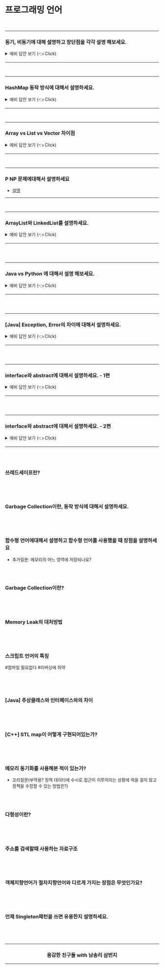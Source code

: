 # 프로그래밍 언어

<br />

----------------------------------------

### 동기, 비동기에 대해 설명하고 장단점을 각각 설명 해보세요.

<details>
   <summary> 예비 답안 보기 (👈 Click)</summary>

<br />

- 동기 : call하고 응답이 올 때까지 기다렸다가 다음 로직을 실행한다.
  - 장점 : 안전성이 보장된다. 순서가 보장된다.
  - 단점 : 느리다.
- 비동기 : call하고 응답이 오지 않아도 다음 로직을 실행한다.
  - 장점 : 빠르다
  - 단점 : 처리 하기가 까다롭다. 순서가 보장이 되지 않는다.

</details>

----------------------------------------

<br/>

----------------------------------------

### HashMap 동작 방식에 대해서 설명하세요.

<details>
   <summary> 예비 답안 보기 (👈 Click)</summary>

<br />

HashMap이란 객체를 Map에 넣는 것이다. 

`key-value쌍` 하나만 넣는 것이 가장 기본적이며, __배열의 한 요소를 `bucket` 이라고 한다.__ (자바에서는, 키와 값의 타입은  `클래스  ` 및 `인터페이스` 타입만 가능하다. `기본 타입`  은 사용할 수 없음.)

또한, HashMap에서의 key는 unique해야합니다. (key는 중복 불가, value는 중복 가능))


<div align=center>
  <img src="../_raw/hashmap-1.png">

</div>

`key-value쌍` 이 들어가는 위치는, `key` 의 `Hash값 (HashCode)` 이며, 이로 인해 데이터를 탐색하는데 `O(1)` 로 가능하다. 

이 때, 동일하지 않은 두 객체가 같은 위치에 들어가려고 하는 경우를 `Collision` 이라고 하는데,  `Collision` 은 Map의 성능에 큰 영향을 미치므로, 어떤 `Hash 함수` 를 사용하는 가에 따라서 더 나은 Map이 될 수 있다. 

<br />

이 때, Map에 더 들어갈 공간이 없을때 다음 두 가지 방법을 선택한다.

1. 리스트로 넣는다.
2. size를 늘린다.

size를 늘리는 방식에 대해서 살펴보겠다. `Load factor` 는 Map의 `capacity` 를 몇 %로 할지를 정하는 값이다. 가령, Map의 사이즈가 4이고, load factor가 0.75라고 해보자.

```java
Map<String, String> map = new HashMap<>(4, 0.75f);
```

주의) 반복문 돌릴 때, Iterator 바로 못 쓰고, `keySet()` 하고 써야함.

그러면, Map의 공간은 다음과 같이 동작한다.

<div align=center>
  <img src="../_raw/hashmap-2.png">

</div>

### 파생질문. HashMap의 `HashCode()`, `equals()` 에 대해서 설명하세요.

1. hashCode()
   : 객체 고유의 해시코드를 반환한다.
   : 두 객체가 같은 객체인지 확인할 때 사용한다.

2. equals()
   : `==` 와 같은 결과를 반환한다.
   : 두 객체의 내용이 같은지 확인할 때 사용한다.

<div align=center>
  <img src="../_raw/hashmap-3.png">
</div>


참고) instanceof 사용

```java
a instanceof b
```

- a는 b로 형 변환이 가능한지
- 반환값: true or false

<br />

----------------------------------------

### 파생질문. HashTable과 HashMap에 대해서 설명하세요.

<br />

- 공통점
  -  `key-value 쌍` 으로 데이터를 저장한다는 면에서는 동일하다.
- 차이점
   - HashTable: 멀티 스레드 환경에서 안전(thread safe)하게 객체를 추가, 삭제할 수 있다. 
   -  HashMap: 빠른 대신에 동기화의 문제가 있으며 이를 해결하기 위한 두 가지 방법이 있다.
      - `ConcurrentHashMap` 사용
      - `Collections.synchronizedMap` 사용

   ```java
   Map m = Collections.synchronizedMap(new HashMap(...));
   ```

</details>

----------------------------------------

<br />


----------------------------------------

### Array vs List vs Vector 차이점

<details>
   <summary> 예비 답안 보기 (👈 Click)</summary>

<br />

- [array vs list](https://wayhome25.github.io/cs/2017/04/17/cs-18-1/)
- [list vs vector](https://theemeraldtablet.tistory.com/entry/list%EC%99%80-vector-%EC%B0%A8%EC%9D%B4%EC%A0%90) 

</details>

----------------------------------------

<br />

----------------------------------------

### P NP 문제에대해서 설명하세요

- [설명](https://ratsgo.github.io/data%20structure&algorithm/2017/11/30/NP/)

----------------------------------------

<br />

----------------------------------------

### ArrayList와 LinkedList를 설명하세요.

<details>
   <summary> 예비 답안 보기 (👈 Click)</summary>

<br />

- ArrayList와 LinkedList에 공통적으로 List라는 단어가 있다. 즉 선형자료구조라는 공통점이 있다.
- __Array__ List의 이름대로 Array(배열) 입니다.  __Linked__ List는 이름대로 Linked(doubly linked list)입니다. 그렇기에 조회, 삽입, 삭제에 대한 시간복잡도는 배열, 링크드 리스트의 시간복잡도를 그대로 따릅니다.

| ArrayList | LinkedList |
|---|---|
| dynamic array를 이용하여 element 저장  | doubly linked list를 이용하여 element 저장  |
| dynamic array이기에 값을 저장하지 않더라도 일부분 메모리를 고정적으로 할당한 상태이다. | element의 앞 뒤 노드의 주소를 저장하는 오버헤드가 필요하다. |
| Manipulation(삽입, 삭제) 연산은 느리다. element가 삽입 삭제 연산은 영향받는 element를 이동해야한다. (bit shifting 필요)  | Manipulation(삽입, 삭제) 연산은 `ArrayList` 비해 빠르다. 더블 링크드 리스트로 구현되기에 bit shifting는 필요하지 않다. |
|  `List` 인터페이스를 구현하였기에 list 메소드를 사용할 수 있다.  |  `List`, `Deque` 인터페이스를 구현하였기에 list, queue 메소드를 사용할 수 있다. |
| element 접근이 빈번하다면 `ArrayList`가 좋은 선택이다. 인덱스 번호만 안다면 `O(1)`에 접근 가능하다. |  element 삽입 삭제가 빈번하다면 `LinkedList`가 좋은 선택이다. |

</details>

----------------------------------------

<br />
<br />

----------------------------------------

### Java vs Python 에 대해서 설명 해보세요.

<details>
   <summary> 예비 답안 보기 (👈 Click)</summary>
<br />


|        | Java                                                         | Python                                                       |
| ------ | ------------------------------------------------------------ | ------------------------------------------------------------ |
| 메모리 | JVM에서 Garbage Collection을 수행하며,<br />대상은 heap영역. | [ Python Garbage Collection ]<br /><br />추가설명 필요.      |
| 실행   | [작동 방식]<br /><br />1) `컴파일러` : 모든 소스코드(.java) => 바이트코드(.class) <br />2) `JVM` : 운영체제에 맞는 기계어로 변환 <br /><br />=> 컴파일 시간이 소요되지만, 실행 속도는 빠름. | [작동 방식]<br /><br />1) `Interpreter` : 한 줄씩 해석하여 실행<br /><br />=> 실행 단계에서 해석되기 때문에, 실행 속도는 느림.<br />(변수 타입을 명시하지 않기 때문에, 검사하여 값을 사용해야 함.) |
| 자료형 | 정적유형 (타입선언 O)                                        | 동적유형 (타입선언 X)                                        |
| 스레딩 | 스레드 생성 및 제어와 관련된 <br />라이브러리 API를 제공하고 있기 때문에, <br />운영체제에 상관없이 멀티 스레드를 구현할 수 있음. | 인터프리터 언어이기 때문에, 싱글 스레드 이며,<br />별도 모듈을 이용 해야함. |

cf) <a href="https://soooprmx.com/archives/11330" target='_blank'>언어를 스크립트 언어, 인터프리 언어로 구분하는 것이 옳은 방법일까?</a>

</details>

----------------------------------------

<br />
<br />

----------------------------------------

### [Java] Exception, Error의 차이에 대해서 설명하세요.

<details>
   <summary> 예비 답안 보기 (👈 Click)</summary>
<br />
<br />

Error, Exception은 Throwable class의 subclass이지만 다음과 같은 차이가 있습니다.

<br />

<table>
<thead>
<tr>
   <td> ⠀ </td>
   <td> Error </td>
   <td> Exception </td>  
</tr>
</thead>
<tbody>
<tr>
    <tr>
      <th> 패키지 </th>
      <td> java.lang.error	 </td>
      <td> java.lang.exception </td>
   </tr>
      <th> 발생 시점 </th>
      <td> 런타임에서 발생. 컴파일 시점에서 에러가 발생할지 알 수 없다.  </td>
      <td> 
       Checked Exception은 컴파일 시점에 알 수 있다. Unchecked Exception은 런타임에서만 알 수 있다.
      </td>
   <tr>
      <th> 복구 </th>
      <td> 에러는 복구가 불가능 </td>
      <td> 
         try cactch 블락을 이용하여 복구 가능
      </td>
   </tr>
   <tr>
      <th> 타입 </th>
      <td> 모든 예외는 Unchecked Type  </td>
      <td> 
        Checked Type, Unchecked Type으로 분류
      </td>
   </tr>
   <tr>
      <th> 예시 </th>
      <td> OutOfMemory, StackOverFlow </td>
      <td> 
         Checked Exception: NoSuchMethod, ClassNotFound <br /> 
         Unchecked Exception: NullPointer, IndexOutOfBounds
      </td>
   </tr>
</tr>
</tbody>
</table>

<br />

![error vs exception](../_raw/error_exception.png)

- Checked Exception: 실행하기 전에 예측 가능한 SQLException, FileNotFoundException
- Unchecked Exception: 어플리케이션 동작시 발생하는 ArrayIndexOutOfBoundException, NullPointerException

</details>

----------------------------------------

<br />
<br />

----------------------------------------

### interface와 abstract에 대해서 설명하세요. - 1편

<details>
   <summary>예비 답안 보기 (👈 Click)</summary>
<br />

**가장 큰 차이점은**

인터페이스는 그 인터페이스를 구현하는 모든 구현체들은 인터페이스가 정의해둔 같은 기능을 구현하도록 강제 함에 있어 사용하며

추상클래스는 상속받는 클래스들의 공통적인 로직을 추상화시키고, 자식클래스들이 부모클래스를 확장시키기위해 사용합니다.

------

**어떻게 활용?**

```java
interface Remocon {
 public void on();
  public void off();
  public void upChannel();
  public void downChannel();
}
public class LGSmartRemocon implements Remocon {
  public void on() { 전원 켜짐 구현 }
  public void off() { 전원 켜짐 구현 }
  public void upChannel() { 채널 증가 구현 } 
  public void downChannel() { 채널 감소 구현 }
}
public class SamsungSmartRemocon implements Remocon {
  public void on() { 전원 켜짐 구현 }
  public void off() { 전원 켜짐 구현 }
  public void upChannel() { 채널 증가 구현 } 
  public void downChannel() { 채널 감소 구현 }
}
```

정부에서 리모콘의 스팩은 무조건 채널 전원켬, 끔, 채널 증가, 채널 감소가 있어야 전파인증을 내준다고 생각해 봅시다. 그러면 LG, Samsung은 Remocon 인터페이스를 만들고 무조건 채널 전원켬, 끔, 채널 증가, 채널 감소를 만들어야 할 것입니다.

추상클래스 예제는 https://velog.io/@foeverna/Java-추상클래스-예제 이게 제일 좋네요!

------

**속성**

1. 추상클래스는 **다중 상속이 불가하지만**, 인터페이스는 **다중 상속이 가능**하다.
2. 추상클래스는 **상태와 행위**를 가지지만, 인터페이스는 **행위**만 가진다.

인터페이스는 다중상속이 되고, 정의된 모든 행위를 구현해야하고요.

2의 이유 때문에 interface는 static, final 변수만 가능할 것입니다.

------

**DI로 본 스프링과 인터페이스 이야기**

- 스프링의 개념인 DI 에는 인터페이스를 주로 사용합니다.
- 스프링은 DI 를 하기 위해, Bean Factory 기능을 확장하여 IoC 컨테이너인 Application Context 가 `싱글톤 레지스트리` 를 사용하고 있기 떄문입니다.
- 싱글톤 레지스트리를 통해서 수 만개의 요청이 동시에 들어왔을 때 각 요청마다 새로운 객체 생성이 아닌 단일 객체를 사용하게 됩니다.
- DI에 추상클래스를 사용한다면, DI 를 하는 대상이 상태 를 가지기 때문에 멀티 쓰레드 환경에서 Thread safe 하지 않게 됩니다.



</details>

----------------------------------------

<br />
<br />

----------------------------------------

### interface와 abstract에 대해서 설명하세요. - 2편

<details>
   <summary>예비 답안 보기 (👈 Click)</summary>
<br />

#### **1) interface**

1. 무엇인가? 

   : 추상 메서드, static, final 변수만 사용할 수 있는 객체로 생성이 되는 선언들의 집합이다.

2. 왜 쓰는가?

   : 다중 상속을 가능하게 해준다.
   
   cf) 제언 : **C++은 다중 상속이 가능하나 Java는 기본적으로 단일 상속만 허용한다. 하지만 인터페이스를 사용한다면 다중 상속을 할 수 있다.**

   : 상속받는 클래스는 추상 클래스의 메서드 또는 변수가 있음을 보장한다.

3. 어떻게 쓰나?

   ```java
   // 선언
   public interface Person{
   public static final String name = "홍길동";    // 변수 선언 (public, static, final 생략해도 자동)
   public void eat();                           // 메서드 선언
   }
   // 사용
   public class Student implements Person{
   public void study(){            // 메서드 선언
      // some code here 
   }
   public void eat(){              // 오버라이딩
      // some code here 
   }
   
   }
   ```

<br />

#### **2) abstract**

1. 무엇인가?

   : 자체로는 객체 생성이 되지 않는, 상속을 받아 사용하는 클래스이다.

2. 왜 쓰는가?

   : 추상 클래스는 일반 메서드를 구현할 수 있기 때문에 추상 클래스를 상속하는 클래스의 경우 추상클래스의 일반 메서드를 사용할 수 있다. 따라서 공통적으로 구현해야 하는 메소드의 경우 추상클래스의 일반 메소드에 구현하여 DRY 원칙을 지킬 수 있다.
   
   : 상속받는 클래스는 추상 클래스의 메서드 또는 변수가 있음을 보장한다.
   
   : non-static, non-final 변수를 사용할 수 있어 객체의 상태를 수정할 수 있다.

3. 어떻게 쓰나?

   ```java
   // 선언
   public abstract class Person{
   public abstract void eat();  // 추상 메서드
   public void work(){	         // 일반 메서드
      // some code here 
   }
   }
   // 상속
   public class Student extends Person{
   public void eat(){           // 오버라이딩
      
   }
   }
   ```


</details>

----------------------------------------

<br />
<br />

### 쓰레드세이프란?

```

```

<br />
<br />


### Garbage Collection이란, 동작 방식에 대해서 설명하세요.

```

```

<br />
<br />

### 함수형 언어에대해서 설명하고 함수형 언어를 사용했을 때 장점을 설명하세요

- 추가질문: 메모리의 어느 영역에 저장되나요?

<br />
<br />

### Garbage Collection이란?

```

```

<br />
<br />


### Memory Leak의 대처방법

```

```

<br />
<br />


### 스크립트 언어의 특징

#컴파일 필요없다 #리버싱에 취약

```

```

<br />
<br />



### [Java] 추상클래스와 인터페이스와의 차이

```

```

<br />
<br />


### [C++] STL map이 어떻게 구현되어있는가? 

```

```

<br />
<br />

### 메모리 동기화를 사용해본 적이 있는가? 

- 꼬리질문(부작용? 정책 데이터에 수시로 접근이 이루어지는 상황에 락을 걸지 않고 정책을 수정할 수 있는 방법은?)

<br />
<br />


### 다형성이란? 

```

```

<br />
<br />

### 주소를 검색할때 사용하는 자료구조

```

```

<br />
<br />





### 객체지향언어가 절차지향언어와 다르게 가지는 장점은 무엇인가요?

```

```

<br />
<br />


### 언제 Singleton패턴을 쓰면 유용한지 설명하세요. 

```

```

<br />
<br />
<div align=center>
  <hr />
    <h3> 용감한 친구들 with 남송리 삼번지 </h3>
  <hr />
</div>
   